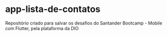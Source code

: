 # app-lista-de-contatos
Repositório criado para salvar os desafios do Santander Bootcamp  - Mobile com Flutter, pela plataforma da DIO
